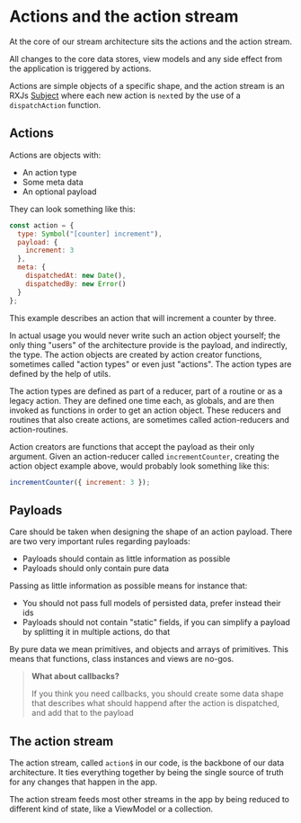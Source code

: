 # Actions and the action stream

At the core of our stream architecture sits the actions and the action stream.

All changes to the core data stores, view models and any side effect from the
application is triggered by actions.

Actions are simple objects of a specific shape, and the action stream is an RXJs
[Subject](https://rxjs.dev/guide/subject) where each new action is `next`ed by
the use of a `dispatchAction` function.

## Actions

Actions are objects with:

- An action type
- Some meta data
- An optional payload

They can look something like this:

```javascript
const action = {
  type: Symbol("[counter] increment"),
  payload: {
    increment: 3
  },
  meta: {
    dispatchedAt: new Date(),
    dispatchedBy: new Error()
  }
};
```

This example describes an action that will increment a counter by three.

In actual usage you would never write such an action object yourself; the only
thing "users" of the architecture provide is the payload, and indirectly, the
type. The action objects are created by action creator functions, sometimes
called "action types" or even just "actions". The action types are defined by
the help of utils.

The action types are defined as part of a reducer, part of a routine or as a
legacy action. They are defined one time each, as globals, and are then invoked
as functions in order to get an action object. These reducers and routines that
also create actions, are sometimes called action-reducers and action-routines.

Action creators are functions that accept the payload as their only argument.
Given an action-reducer called `incrementCounter`, creating the action object
example above, would probably look something like this:

```javascript
incrementCounter({ increment: 3 });
```

## Payloads

Care should be taken when designing the shape of an action payload. There are
two very important rules regarding payloads:

- Payloads should contain as little information as possible
- Payloads should only contain pure data

Passing as little information as possible means for instance that:

- You should not pass full models of persisted data, prefer instead their ids
- Payloads should not contain "static" fields, if you can simplify a payload by
  splitting it in multiple actions, do that

By pure data we mean primitives, and objects and arrays of primitives. This
means that functions, class instances and views are no-gos.

> **What about callbacks?**
>
> If you think you need callbacks, you should create some data shape that
> describes what should happend after the action is dispatched, and add that to
> the payload

## The action stream

The action stream, called `action$` in our code, is the backbone of our data
architecture. It ties everything together by being the single source of truth
for any changes that happen in the app.

The action stream feeds most other streams in the app by being reduced to
different kind of state, like a ViewModel or a collection.
